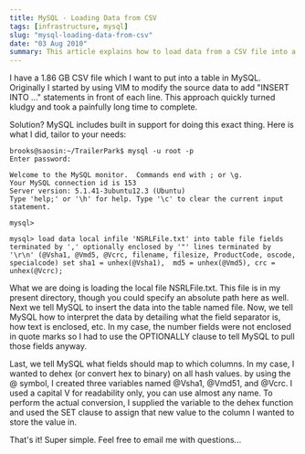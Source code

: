 ```yaml
---
title: MySQL - Loading Data from CSV
tags: [infrastructure, mysql]
slug: "mysql-loading-data-from-csv"
date: "03 Aug 2010"
summary: This article explains how to load data from a CSV file into a MySQL table using the LOAD DATA LOCAL INFILE command.
---
```


I have a 1.86 GB CSV file which I want to put into a table in MySQL. Originally I started by using VIM to modify the source data to add "INSERT INTO ..." statements in front of each line. This approach quickly turned kludgy and took a painfully long time to complete.

Solution? MySQL includes built in support for doing this exact thing. Here is what I did, tailor to your needs:

```
brooks@saosin:~/TrailerPark$ mysql -u root -p
Enter password:

Welcome to the MySQL monitor.  Commands end with ; or \g.
Your MySQL connection id is 153
Server version: 5.1.41-3ubuntu12.3 (Ubuntu)
Type 'help;' or '\h' for help. Type '\c' to clear the current input statement.

mysql>

mysql> load data local infile 'NSRLFile.txt' into table file fields terminated by ',' optionally enclosed by '"' lines terminated by '\r\n' (@Vsha1, @Vmd5, @Vcrc, filename, filesize, ProductCode, oscode, specialcode) set sha1 = unhex(@Vsha1),  md5 = unhex(@Vmd5), crc = unhex(@Vcrc);
```

What we are doing is loading the local file NSRLFile.txt. This file is in my present directory, though you could specify an absolute path here as well. Next we tell MySQL to insert the data into the table named file. Now, we tell MySQL how to interpret the data by detailing what the field separator is, how text is enclosed, etc. In my case, the number fields were not enclosed in quote marks so I had to use the OPTIONALLY clause to tell MySQL to pull those fields anyway.

Last, we tell MySQL what fields should map to which columns. In my case, I wanted to dehex (or convert hex to binary) on all hash values. by using the @ symbol, I created three variables named @Vsha1, @Vmd51, and @Vcrc. I used a capital V for readability only, you can use almost any name. To perform the actual conversion, I supplied the variable to the dehex function and used the SET clause to assign that new value to the column I wanted to store the value in.

That's it! Super simple. Feel free to email me with questions...